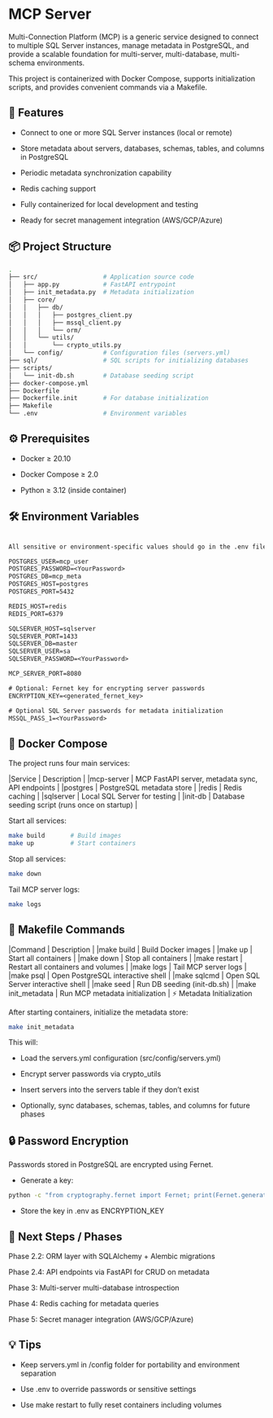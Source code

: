 # MCP Server

Multi-Connection Platform (MCP) is a generic service designed to connect to multiple SQL Server instances, manage metadata in PostgreSQL, and provide a scalable foundation for multi-server, multi-database, multi-schema environments.

This project is containerized with Docker Compose, supports initialization scripts, and provides convenient commands via a Makefile.

## 🚀 Features

- Connect to one or more SQL Server instances (local or remote)

- Store metadata about servers, databases, schemas, tables, and columns in PostgreSQL

- Periodic metadata synchronization capability

- Redis caching support

- Fully containerized for local development and testing

- Ready for secret management integration (AWS/GCP/Azure)

## 📦 Project Structure
```bash
.
├── src/                  # Application source code
│   ├── app.py            # FastAPI entrypoint
│   ├── init_metadata.py  # Metadata initialization
│   ├── core/
│   │   ├── db/
│   │   │   ├── postgres_client.py
│   │   │   ├── mssql_client.py
│   │   │   └── orm/
│   │   └── utils/
│   │       └── crypto_utils.py
│   └── config/           # Configuration files (servers.yml)
├── sql/                  # SQL scripts for initializing databases
├── scripts/
│   └── init-db.sh        # Database seeding script
├── docker-compose.yml
├── Dockerfile
├── Dockerfile.init       # For database initialization
├── Makefile
└── .env                  # Environment variables
```
## ⚙️ Prerequisites

- Docker ≥ 20.10

- Docker Compose ≥ 2.0

- Python ≥ 3.12 (inside container)

## 🛠 Environment Variables
```txt

All sensitive or environment-specific values should go in the .env file:

POSTGRES_USER=mcp_user
POSTGRES_PASSWORD=<YourPassword>
POSTGRES_DB=mcp_meta
POSTGRES_HOST=postgres
POSTGRES_PORT=5432

REDIS_HOST=redis
REDIS_PORT=6379

SQLSERVER_HOST=sqlserver
SQLSERVER_PORT=1433
SQLSERVER_DB=master
SQLSERVER_USER=sa
SQLSERVER_PASSWORD=<YourPassword>

MCP_SERVER_PORT=8080

# Optional: Fernet key for encrypting server passwords
ENCRYPTION_KEY=<generated_fernet_key>

# Optional SQL Server passwords for metadata initialization
MSSQL_PASS_1=<YourPassword>
```
## 🐳 Docker Compose

The project runs four main services:

|Service |	Description |
|mcp-server |	MCP FastAPI server, metadata sync, API endpoints |
|postgres |	PostgreSQL metadata store |
|redis |	Redis caching |
|sqlserver |	Local SQL Server for testing |
|init-db |	Database seeding script (runs once on startup) |

Start all services:
```bash
make build       # Build images
make up          # Start containers
```

Stop all services:
```bash
make down
```

Tail MCP server logs:
```bash
make logs
```
## 📝 Makefile Commands
|Command |	Description |
|make build |	Build Docker images |
|make up |	Start all containers |
|make down |	Stop all containers |
|make restart |	Restart all containers and volumes |
|make logs |	Tail MCP server logs |
|make psql |	Open PostgreSQL interactive shell |
|make sqlcmd |	Open SQL Server interactive shell |
|make seed |	Run DB seeding (init-db.sh) |
|make init_metadata |	Run MCP metadata initialization |
⚡ Metadata Initialization

After starting containers, initialize the metadata store:
```bash
make init_metadata
```

This will:

- Load the servers.yml configuration (src/config/servers.yml)

- Encrypt server passwords via crypto_utils

- Insert servers into the servers table if they don’t exist

- Optionally, sync databases, schemas, tables, and columns for future phases

## 🔒 Password Encryption

Passwords stored in PostgreSQL are encrypted using Fernet.

- Generate a key:
```bash
python -c "from cryptography.fernet import Fernet; print(Fernet.generate_key().decode())"
```

- Store the key in .env as ENCRYPTION_KEY

## 📌 Next Steps / Phases

Phase 2.2: ORM layer with SQLAlchemy + Alembic migrations

Phase 2.4: API endpoints via FastAPI for CRUD on metadata

Phase 3: Multi-server multi-database introspection

Phase 4: Redis caching for metadata queries

Phase 5: Secret manager integration (AWS/GCP/Azure)

## 💡 Tips

- Keep servers.yml in /config folder for portability and environment separation

- Use .env to override passwords or sensitive settings

- Use make restart to fully reset containers including volumes
